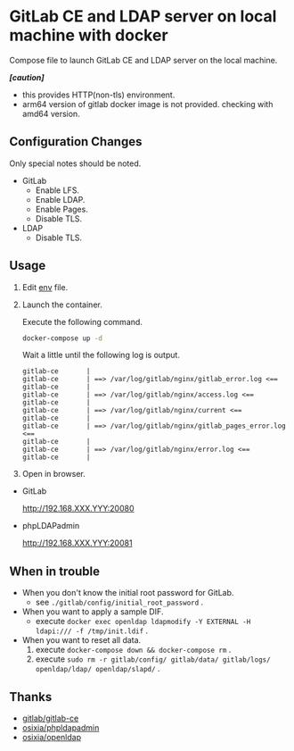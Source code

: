 # GitLab CE and LDAP server on local machine with docker

Compose file to launch GitLab CE and LDAP server on the local machine.  

***[caution]***

- this provides HTTP(non-tls) environment.
- arm64 version of gitlab docker image is not provided. checking with amd64 version.

## Configuration Changes

Only special notes should be noted.

- GitLab
    - Enable LFS.
    - Enable LDAP.
    - Enable Pages.
    - Disable TLS.
- LDAP
    - Disable TLS.

## Usage

1. Edit [env](.env) file.

2. Launch the container.

    Execute the following command.

    ```bash
    docker-compose up -d
    ```

    Wait a little until the following log is output.

    ```plain
    gitlab-ce       | 
    gitlab-ce       | ==> /var/log/gitlab/nginx/gitlab_error.log <==
    gitlab-ce       | 
    gitlab-ce       | ==> /var/log/gitlab/nginx/access.log <==
    gitlab-ce       | 
    gitlab-ce       | ==> /var/log/gitlab/nginx/current <==
    gitlab-ce       | 
    gitlab-ce       | ==> /var/log/gitlab/nginx/gitlab_pages_error.log <==
    gitlab-ce       | 
    gitlab-ce       | ==> /var/log/gitlab/nginx/error.log <==
    gitlab-ce       | 
    ```

3. Open in browser.

- GitLab

    http://192.168.XXX.YYY:20080

- phpLDAPadmin

    http://192.168.XXX.YYY:20081

## When in trouble 

- When you don't know the initial root password for GitLab.
    - see `./gitlab/config/initial_root_password` .
- When you want to apply a sample DIF.
    - execute `docker exec openldap ldapmodify -Y EXTERNAL -H ldapi:/// -f /tmp/init.ldif` .
- When you want to reset all data.
    1. execute `docker-compose down && docker-compose rm` .
    2. execute `sudo rm -r gitlab/config/ gitlab/data/ gitlab/logs/ openldap/ldap/ openldap/slapd/` .

## Thanks

- [gitlab/gitlab-ce](https://hub.docker.com/r/gitlab/gitlab-ce)
- [osixia/phpldapadmin](https://hub.docker.com/r/osixia/phpldapadmin)
- [osixia/openldap](https://hub.docker.com/r/osixia/openldap)
